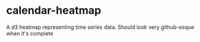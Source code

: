 # calendar-heatmap
A d3 heatmap representing time series data. Should look very github-esque when it's complete
